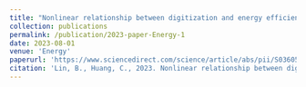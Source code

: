 ```yaml
---
title: "Nonlinear relationship between digitization and energy efficiency: Evidence from transnational panel data"
collection: publications
permalink: /publication/2023-paper-Energy-1
date: 2023-08-01
venue: 'Energy'
paperurl: 'https://www.sciencedirect.com/science/article/abs/pii/S0360544223009957'
citation: 'Lin, B., Huang, C., 2023. Nonlinear relationship between digitization and energy efficiency: Evidence from transnational panel data. Energy 276, 127601. https://doi.org/https://doi.org/10.1016/j.energy.2023.127601'
---
```

